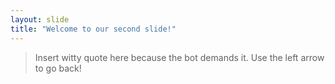 ```yaml
---
layout: slide
title: "Welcome to our second slide!"
---
```

>Insert witty quote here because the bot demands it.
Use the left arrow to go back!
